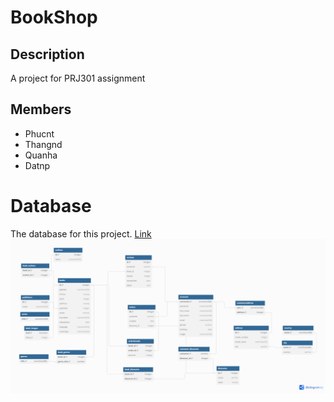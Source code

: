 # BookShop
## Description
 A project for PRJ301 assignment
## Members
- Phucnt
- Thangnd
- Quanha
- Datnp
# Database 
The database for this project. [Link](Database/database.sql)
![BookShop Database](Database/database.png)

